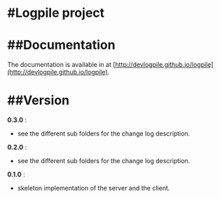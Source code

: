 #Logpile project
=======

##Documentation
=======

The documentation is available in at [http://devlogpile.github.io/logpile](http://devlogpile.github.io/logpile).


##Version
=======

__0.3.0__ :

* see the different  sub folders for the change log description.

__0.2.0__ :

* see the different  sub folders for the change log description.


__0.1.0__ : 

* skeleton implementation of the server and the client.
 
